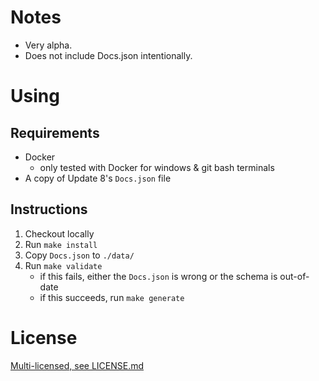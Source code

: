 # Notes

-   Very alpha.
-   Does not include Docs.json intentionally.

# Using

## Requirements

-   Docker
    -   only tested with Docker for windows & git bash terminals
-   A copy of Update 8's `Docs.json` file

## Instructions

1. Checkout locally
2. Run `make install`
3. Copy `Docs.json` to `./data/`
5. Run `make validate`
   - if this fails, either the `Docs.json` is wrong or the schema is out-of-date
   - if this succeeds, run `make generate`

# License

[Multi-licensed, see LICENSE.md](LICENSE.md)
